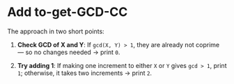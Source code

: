 ﻿# Add to-get-GCD-CC

The approach in two short points:

1. **Check GCD of X and Y**: If `gcd(X, Y) > 1`, they are already not coprime — so no changes needed → print `0`.

2. **Try adding 1**: If making one increment to either `X` or `Y` gives `gcd > 1`, print `1`; otherwise, it takes two increments → print `2`.

